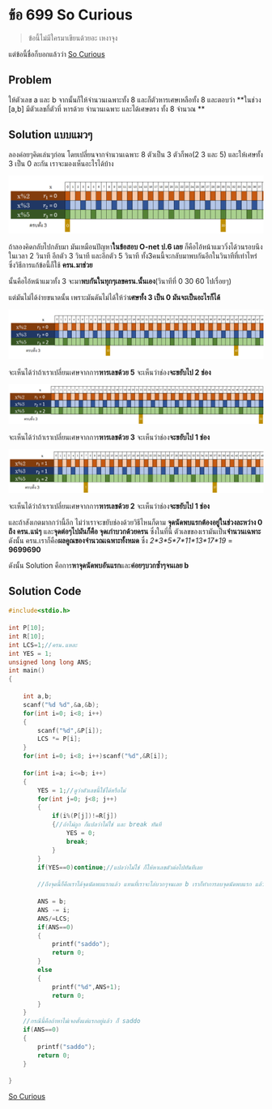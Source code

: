 # ข้อ 699 So Curious

> ข้อนี้ไม่มีใครมาเขียนด้วยอะ เหงาจุง

แต่ข้อนี้ชื่อก็บอกแล้วว่า [So Curious](https://www.youtube.com/watch?v=ubKxhmstNWg)

## Problem
ให้ตัวเลข a และ b จากนั้นก็ให้จำนวนเฉพาะทั้ง 8 และก็ตัวหารเศษเหลือทั้ง 8 และตอบว่า **ในช่วง \[a,b] มีตัวเลขกี่ตัวที่ หารด้วย จำนวนเฉพาะ และได้เศษตรง ทั้ง 8 จำนวณ **

## Solution แบบแมวๆ

ลองค่อยๆคิดเล่นๆก่อน โดยเปลี่ยนจากจำนวนเฉพาะ 8 ตัวเป็น 3 ตัวก็พอ(2 3 และ 5) และให้เศษทั้ง 3 เป็น 0 ละกัน เราจะมองเห็นอะไรได้บ้าง

![เหมียวๆๆ](https://github.com/Nepumi/OTOG-Editorial-2020/blob/master/20-Math%20%231/699%20So%20Curious/Image/FigA.PNG?raw=true)

ถ้าลองคิดกลับไปกลับมา มันเหมือนปัญหา**ในข้อสอบ O-net ป.6 เลย** ก็คือไอ้หน้าแมววิ่งได้วนรอบนึงในเวลา 2 วินาที  อีกตัว 3 วินาที และอีกตัว 5 วินาที ทั้ง3คนนี้จะกลับมาพบกันอีกในวินาทีที่เท่าไหร่ ซึ่งวิธีการแก้ข้อนี้ก็ใช้ **ครน.มาช่วย**

นั้นคือไอ้หน้าแมวทั้ง 3 จะมา**พบกันในทุกๆเลขครน.นั้นเอง**(วินาทีที่ 0 30 60 ไปเรื่อยๆ)

แต่มันไม่ได้ง่ายขนาดนั้น เพราะมันดันไม่ได้ให้ว่า**เศษทั้ง 3 เป็น 0 มันจะเป็นอะไรก็ได้**

![เหมียวๆๆ](https://github.com/Nepumi/OTOG-Editorial-2020/blob/master/20-Math%20%231/699%20So%20Curious/Image/FigB.png?raw=true)

จะเห็นได้ว่าถ้าเราเปลี่ยนเศษจากการ**หารเลขด้วย 5** จะเห็นว่าช่อง**จะขยับไป 2 ช่อง**

![เหมียวๆๆ](https://github.com/Nepumi/OTOG-Editorial-2020/blob/master/20-Math%20%231/699%20So%20Curious/Image/FigC.PNG?raw=true)

จะเห็นได้ว่าถ้าเราเปลี่ยนเศษจากการ**หารเลขด้วย 3** จะเห็นว่าช่อง**จะขยับไป 1 ช่อง**

![เหมียวๆๆ](https://github.com/Nepumi/OTOG-Editorial-2020/blob/master/20-Math%20%231/699%20So%20Curious/Image/FigD.PNG?raw=true)

จะเห็นได้ว่าถ้าเราเปลี่ยนเศษจากการ**หารเลขด้วย 2** จะเห็นว่าช่อง**จะขยับไป 1 ช่อง**


และถ้าสังเกตมากกว่านี้อีก ไม่ว่าเราจะขยับช่องด้วยวิธีไหนก็ตาม **จุดนัดพบแรกต้องอยู่ในช่วงละหว่าง 0 ถึง ครน.แน่ๆ** และ**จุดต่อๆไปมันก็คือ จุดเก่าบวกด้วยครน** ซึ่งในที่นี้ ตัวเลขของเรามันเป็น**จำนวนเฉพาะ** ดังนั้น ครน.เราก็คือ**ผลคูณของจำนวณเฉพาะทั้งหมด** ซึ่ง *2\*3\*5\*7\*11\*13\*17\*19* = **9699690**

ดังนั้น Solution คือการ**หาจุดนัดพบอันแรก**และ**ค่อยๆบวกซ้ำๆจนเลย b**

## Solution Code 


```cpp
#include<stdio.h>

int P[10];
int R[10];
int LCS=1;//ครน.แหละ
int YES = 1;
unsigned long long ANS;
int main()
{

    int a,b;
    scanf("%d %d",&a,&b);
    for(int i=0; i<8; i++)
    {
        scanf("%d",&P[i]);
        LCS *= P[i];
    }
    for(int i=0; i<8; i++)scanf("%d",&R[i]);

    for(int i=a; i<=b; i++)
    {
        YES = 1;//ดูว่าตัวเลขนี้ใช้ได้หรือไม่
        for(int j=0; j<8; j++)
        {
            if(i%(P[j])!=R[j])
            {//ถ้าไม่ถูก ก็แปลว่าไม่ใช่ และ break ทันที
                YES = 0;
                break;
            }
        }
        if(YES==0)continue;//แปลว่าไม่ใช่ ก็ให้หาเลขตัวต่อไปทันทีเลย
        
        //ถึงจุดนี้ก็คือเราได้จุดนัดพบแรกแล้ว แทนที่เราจะไล่บวกๆจนเลย b เราก็ทำการลบจุดนัดพบแรก แล้วก็หารไปเล้ยย
        
        ANS = b;
        ANS -= i;
        ANS/=LCS;
        if(ANS==0)
        {
            printf("saddo");
            return 0;
        }
        else
        {
            printf("%d",ANS+1);
            return 0;
        }
    }
    //กรณีนี้คือถ้าหาไม่เจอตั้งแต่แรกอยู่แล้ว ก็ saddo
    if(ANS==0)
    {
        printf("saddo");
        return 0;
    }

}

```
[So Curious](https://www.youtube.com/watch?v=ubKxhmstNWg)
